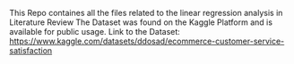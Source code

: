 This Repo containes all the files related to the linear regression analysis in Literature Review The Dataset was found on the Kaggle Platform and is available for public usage. Link to the Dataset: https://www.kaggle.com/datasets/ddosad/ecommerce-customer-service-satisfaction
